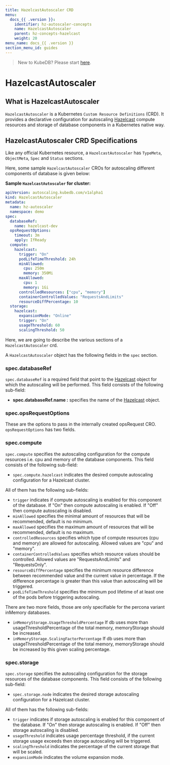 ```yaml
---
title: HazelcastAutoscaler CRD
menu:
  docs_{{ .version }}:
    identifier: hz-autoscaler-concepts
    name: HazelcastAutoscaler
    parent: hz-concepts-hazelcast
    weight: 20
menu_name: docs_{{ .version }}
section_menu_id: guides
---
```


> New to KubeDB? Please start [here](/docs/README.md).

# HazelcastAutoscaler

## What is HazelcastAutoscaler

`HazelcastAutoscaler` is a Kubernetes `Custom Resource Definitions` (CRD). It provides a declarative configuration for autoscaling [Hazelcast](https://hazelcast.com/) compute resources and storage of database components in a Kubernetes native way.

## HazelcastAutoscaler CRD Specifications

Like any official Kubernetes resource, a `HazelcastAutoscaler` has `TypeMeta`, `ObjectMeta`, `Spec` and `Status` sections.

Here, some sample `HazelcastAutoscaler` CROs for autoscaling different components of database is given below:

**Sample `HazelcastAutoscaler` for  cluster:**

```yaml
apiVersion: autoscaling.kubedb.com/v1alpha1
kind: HazelcastAutoscaler
metadata:
  name: hz-autoscaler
  namespace: demo
spec:
  databaseRef:
    name: hazelcast-dev
  opsRequestOptions:
    timeout: 3m
    apply: IfReady
  compute:
    hazelcast:
      trigger: "On"
      podLifeTimeThreshold: 24h
      minAllowed:
        cpu: 250m
        memory: 350Mi
      maxAllowed:
        cpu: 1
        memory: 1Gi
      controlledResources: ["cpu", "memory"]
      containerControlledValues: "RequestsAndLimits"
      resourceDiffPercentage: 10
  storage:
    hazelcast:
      expansionMode: "Online"
      trigger: "On"
      usageThreshold: 60
      scalingThreshold: 50
```

Here, we are going to describe the various sections of a `HazelcastAutoscaler` crd.

A `HazelcastAutoscaler` object has the following fields in the `spec` section.

### spec.databaseRef

`spec.databaseRef` is a required field that point to the [Hazelcast](/docs/guides/hazelcast/concepts/hazelcast.md) object for which the autoscaling will be performed. This field consists of the following sub-field:

- **spec.databaseRef.name :** specifies the name of the [Hazelcast](/docs/guides/hazelcast/concepts/hazelcast.md) object.

### spec.opsRequestOptions
These are the options to pass in the internally created opsRequest CRO. `opsRequestOptions` has two fields.

### spec.compute

`spec.compute` specifies the autoscaling configuration for the compute resources i.e. cpu and memory of the database components. This field consists of the following sub-field:

- `spec.compute.hazelcast` indicates the desired compute autoscaling configuration for a Hazelcast cluster.

All of them has the following sub-fields:

- `trigger` indicates if compute autoscaling is enabled for this component of the database. If "On" then compute autoscaling is enabled. If "Off" then compute autoscaling is disabled.
- `minAllowed` specifies the minimal amount of resources that will be recommended, default is no minimum.
- `maxAllowed` specifies the maximum amount of resources that will be recommended, default is no maximum.
- `controlledResources` specifies which type of compute resources (cpu and memory) are allowed for autoscaling. Allowed values are "cpu" and "memory".
- `containerControlledValues` specifies which resource values should be controlled. Allowed values are "RequestsAndLimits" and "RequestsOnly".
- `resourceDiffPercentage` specifies the minimum resource difference between recommended value and the current value in percentage. If the difference percentage is greater than this value than autoscaling will be triggered.
- `podLifeTimeThreshold` specifies the minimum pod lifetime of at least one of the pods before triggering autoscaling.

There are two more fields, those are only specifiable for the percona variant inMemory databases.
- `inMemoryStorage.UsageThresholdPercentage` If db uses more than usageThresholdPercentage of the total memory, memoryStorage should be increased.
- `inMemoryStorage.ScalingFactorPercentage` If db uses more than usageThresholdPercentage of the total memory, memoryStorage should be increased by this given scaling percentage.

### spec.storage

`spec.storage` specifies the autoscaling configuration for the storage resources of the database components. This field consists of the following sub-field:

- `spec.storage.node` indicates the desired storage autoscaling configuration for a Hazelcast cluster.

All of them has the following sub-fields:

- `trigger` indicates if storage autoscaling is enabled for this component of the database. If "On" then storage autoscaling is enabled. If "Off" then storage autoscaling is disabled.
- `usageThreshold` indicates usage percentage threshold, if the current storage usage exceeds then storage autoscaling will be triggered.
- `scalingThreshold` indicates the percentage of the current storage that will be scaled.
- `expansionMode` indicates the volume expansion mode.
